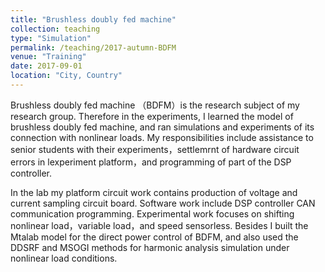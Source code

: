 ```yaml
---
title: "Brushless doubly fed machine"
collection: teaching
type: "Simulation"
permalink: /teaching/2017-autumn-BDFM
venue: "Training"
date: 2017-09-01
location: "City, Country"
---
```


Brushless doubly fed machine （BDFM）is the research subject of my research group. Therefore in the experiments, I learned the model of brushless doubly fed machine, and ran simulations and experiments of its connection with nonlinear loads. My responsibilities include assistance to senior students with their experiments，settlemrnt of hardware circuit errors in lexperiment platform，and programming of part of the DSP controller.

In the lab my platform circuit work contains production of voltage and current sampling circuit board. Software work include DSP controller CAN communication programming. Experimental work focuses on shifting nonlinear load，variable load，and speed sensorless.
Besides I built the Mtalab model for the direct power control of BDFM, and also used the DDSRF and MSOGI methods for harmonic analysis simulation under nonlinear load conditions. 

